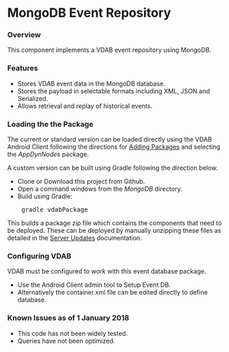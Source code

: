 # MongoDB Event Repository
### Overview 
This component implements a VDAB event repository using MongoDB.

### Features
<ul>
<li>Stores VDAB event data in the MongoDB database.
<li>Stores the payload in selectable formats including XML, JSON and Serialized.
<li>Allows retrieval and replay of historical events.
</ul>

### Loading the the Package
The current or standard version can be loaded directly using the VDAB Android Client following the directions
for [Adding Packages](https://vdabtec.com/vdab/docs/VDABGUIDE_AddingPackages.pdf) 
and selecting the <i>AppDynNodes</i> package.
 
A custom version can be built using Gradle following the direction below.

* Clone or Download this project from Github.
* Open a command windows from the <i>MongoDB</i> directory.
* Build using Gradle: <pre>      gradle vdabPackage</pre>

This builds a package zip file which contains the components that need to be deployed. These can be deployed by 
manually unzipping these files as detailed in the [Server Updates](https://vdabtec.com/vdab/docs/VDABGUIDE_ServerUpdates.pdf) 
 documentation.
### Configuring VDAB
VDAB must be configured to work with this event database package. 
* Use the Android Client admin tool to Setup Event DB.
* Alternatively the container.xml file can be edited directly to define database.

### Known Issues as of 1 January 2018
* This code has not been widely tested.
* Queries have not been optimized.


